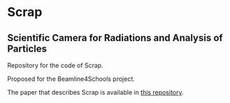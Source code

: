 # Scrap
## Scientific Camera for Radiations and Analysis of Particles

Repository for the code of Scrap.

Proposed for the Beamline4Schools project.

The paper that describes Scrap is available in [this repository](https://github.com/GianlucaTarantino/Scrap/ScrapPaper.pdf).
